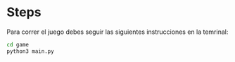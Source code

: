 # Steps

Para correr el juego debes seguir las siguientes instrucciones en la temrinal:

```sh
cd game
python3 main.py
```
